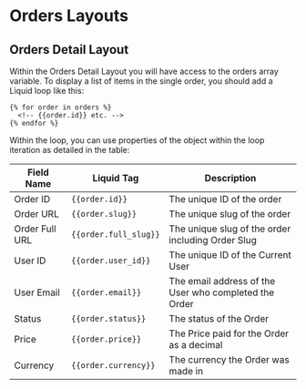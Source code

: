 # Orders Layouts

## Orders Detail Layout

Within the Orders Detail Layout you will have access to the orders array variable. To display a list of items in the single order, you should add a Liquid loop like this:

```
{% for order in orders %}
  <!-- {{order.id}} etc. -->
{% endfor %}
```

Within the loop, you can use properties of the object within the loop iteration as detailed in the table:

| Field Name     | Liquid Tag            | Description                                           |
| -------------- | --------------------- | ----------------------------------------------------- |
| Order ID       | `{{order.id}}`        | The unique ID of the order                            |
| Order URL      | `{{order.slug}}`      | The unique slug of the order                          |
| Order Full URL | `{{order.full_slug}}` | The unique slug of the order including Order Slug     |
| User ID        | `{{order.user_id}}`   | The unique ID of the Current User                     |
| User Email     | `{{order.email}}`     | The email address of the User who completed the Order |
| Status         | `{{order.status}}`    | The status of the Order                               |
| Price          | `{{order.price}}`     | The Price paid for the Order as a decimal             |
| Currency       | `{{order.currency}}`  | The currency the Order was made in                    |
